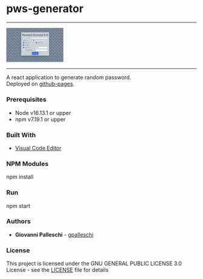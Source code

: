 # pws-generator

---

<div style="flex">
<img src="./img/pws-generator.png" alt="pws-generator" style="height: 30%; width:30%;"/>
</div>

---

A react application to generate random password.  
Deployed on [github-pages](https://gpalleschi.github.io/pws-generator).

### Prerequisites  

* Node v16.13.1 or upper
* npm  v7.19.1 or upper

### Built With  
* [Visual Code Editor](https://code.visualstudio.com)  

### NPM Modules
npm install  

### Run
npm start

### Authors  

* **Giovanni Palleschi** - [gpalleschi](https://github.com/gpalleschi)  


### License

This project is licensed under the GNU GENERAL PUBLIC LICENSE 3.0 License - see the [LICENSE](LICENSE) file for details  
